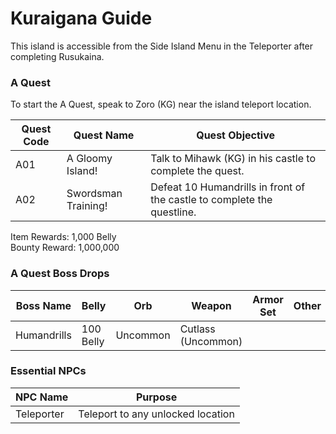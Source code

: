 # Kuraigana Guide

This island is accessible from the Side Island Menu in the Teleporter after completing Rusukaina.

### A Quest

To start the A Quest, speak to Zoro (KG) near the island teleport location.

| Quest Code| Quest Name            | Quest Objective|
|-----------|-----------            |-----------|
| A01       | A Gloomy Island!      |Talk to Mihawk (KG) in his castle to complete the quest.|
| A02       | Swordsman Training!   |Defeat 10 Humandrills in front of the castle to complete the questline.|

Item Rewards: 1,000 Belly<br>
Bounty Reward: 1,000,000

### A Quest Boss Drops

| Boss Name   | Belly     | Orb      | Weapon             | Armor Set | Other     |
|------------ |-----------|----------|--------------------|-----------|-----------|
| Humandrills | 100 Belly | Uncommon | Cutlass (Uncommon) |           |           |

### Essential NPCs

| NPC Name    | Purpose                                   |
|-------------|-----------                                |
| Teleporter  | Teleport to any unlocked location         |

